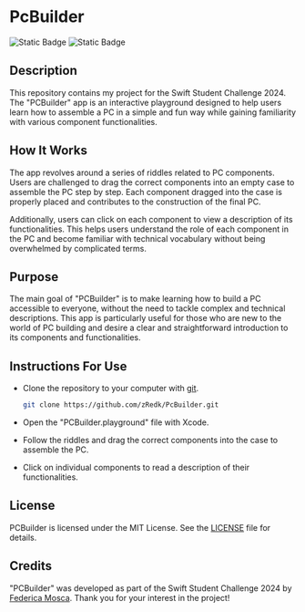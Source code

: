 # PcBuilder

![Static Badge](https://img.shields.io/badge/XCode_Version-15.0-green?style=flat&logo=xcode) ![Static Badge](https://img.shields.io/badge/Swift_Version-5.9-green?style=flat&logo=swift) 

## Description

This repository contains my project for the Swift Student Challenge 2024. The "PCBuilder" app is an interactive playground designed to help users learn how to assemble a PC in a simple and fun way while gaining familiarity with various component functionalities.

## How It Works

The app revolves around a series of riddles related to PC components. Users are challenged to drag the correct components into an empty case to assemble the PC step by step. Each component dragged into the case is properly placed and contributes to the construction of the final PC.

Additionally, users can click on each component to view a description of its functionalities. This helps users understand the role of each component in the PC and become familiar with technical vocabulary without being overwhelmed by complicated terms.

## Purpose

The main goal of "PCBuilder" is to make learning how to build a PC accessible to everyone, without the need to tackle complex and technical descriptions. This app is particularly useful for those who are new to the world of PC building and desire a clear and straightforward introduction to its components and functionalities.

## Instructions For Use

* Clone the repository to your computer with [git](https://git-scm.com/).

  ```bash
  git clone https://github.com/zRedk/PcBuilder.git
  ```
* Open the "PCBuilder.playground" file with Xcode.

* Follow the riddles and drag the correct components into the case to assemble the PC.

* Click on individual components to read a description of their functionalities.

## License

PCBuilder is licensed under the MIT License. See the [LICENSE](https://github.com/zRedk/PcBuilder/blob/main/LICENSE) file for details.

## Credits

"PCBuilder" was developed as part of the Swift Student Challenge 2024 by [Federica Mosca](https://github.com/zRedk). Thank you for your interest in the project!
